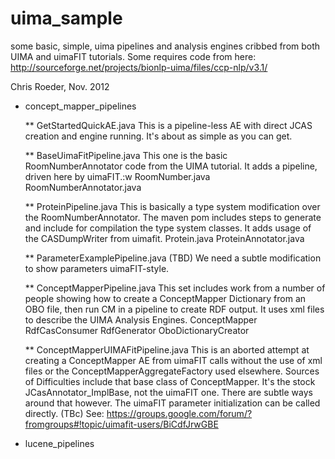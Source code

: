 uima_sample
===========

some basic, simple, uima pipelines and analysis engines cribbed from
both UIMA and uimaFIT tutorials. Some requires code from here:
http://sourceforge.net/projects/bionlp-uima/files/ccp-nlp/v3.1/

Chris Roeder, Nov. 2012

* concept_mapper_pipelines

	** GetStartedQuickAE.java
		This is a pipeline-less AE with direct JCAS creation and engine
		running. It's about as simple as you can get.

	** BaseUimaFitPipeline.java
		This one is the basic RoomNumberAnnotator code from the UIMA tutorial.
		It adds a pipeline, driven here by uimaFIT.:w
		RoomNumber.java
		RoomNumberAnnotator.java

	** ProteinPipeline.java
		This is basically a type system modification over the RoomNumberAnnotator.
		The maven pom includes steps to generate and include for compilation the type system classes.
		It adds usage of the CASDumpWriter from uimafit.
		Protein.java
		ProteinAnnotator.java

	** ParameterExamplePipeline.java (TBD)
		We need a subtle modification to show parameters uimaFIT-style.

	** ConceptMapperPipeline.java 
		This set includes work from a number of people showing how to create a ConceptMapper
		Dictionary from an OBO file, then run CM in a pipeline to create RDF output.
		It uses xml files to describe the UIMA Analysis Engines.
		ConceptMapper
		RdfCasConsumer
		RdfGenerator
		OboDictionaryCreator

	** ConceptMapperUIMAFitPipeline.java 
		This is an aborted attempt at creating a ConceptMapper AE from uimaFIT
	    calls without the use of xml files or the ConceptMapperAggregateFactory
	    used elsewhere. Sources of Difficulties include that base class of 
	    ConceptMapper. It's the stock JCasAnnotator_ImplBase, not the uimaFIT
	    one. There are subtle ways around that however. The uimaFIT parameter
	    initialization can be called directly. (TBc)
		See: https://groups.google.com/forum/?fromgroups#!topic/uimafit-users/BiCdfJrwGBE

* lucene_pipelines

